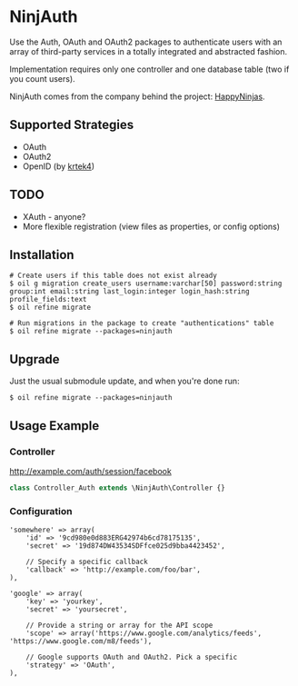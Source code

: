 # NinjAuth

Use the Auth, OAuth and OAuth2 packages to authenticate users with an array of third-party services in a totally integrated and abstracted fashion.

Implementation requires only one controller and one database table (two if you count users).

NinjAuth comes from the company behind the project: [HappyNinjas](http://happyninjas.com/).

## Supported Strategies

- OAuth
- OAuth2
- OpenID (by [krtek4](https://github.com/krtek4)) 

## TODO

- XAuth - anyone?
- More flexible registration (view files as properties, or config options)

## Installation

    # Create users if this table does not exist already
    $ oil g migration create_users username:varchar[50] password:string group:int email:string last_login:integer login_hash:string profile_fields:text
    $ oil refine migrate
	
	# Run migrations in the package to create "authentications" table
	$ oil refine migrate --packages=ninjauth
	
## Upgrade

Just the usual submodule update, and when you're done run:

	$ oil refine migrate --packages=ninjauth

## Usage Example

### Controller

http://example.com/auth/session/facebook

```php
class Controller_Auth extends \NinjAuth\Controller {}
```

### Configuration

	'somewhere' => array(
		'id' => '9cd980e0d883ERG42974b6cd78175135',
		'secret' => '19d874DW43534SDFfce025d9bba4423452',
		
		// Specify a specific callback
		'callback' => 'http://example.com/foo/bar',
	),

	'google' => array(
		'key' => 'yourkey',
		'secret' => 'yoursecret',
		
		// Provide a string or array for the API scope
		'scope' => array('https://www.google.com/analytics/feeds', 'https://www.google.com/m8/feeds'),
		
		// Google supports OAuth and OAuth2. Pick a specific
		'strategy' => 'OAuth',
	),
